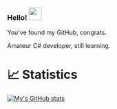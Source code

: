 ### Hello! <img src="https://raw.githubusercontent.com/MartinHeinz/MartinHeinz/master/wave.gif" width="30px">


You've found my GitHub, congrats.

Amateur C# developer, still learning.

# &#x1f4c8; Statistics
[![My's GitHub stats](https://github-readme-stats.vercel.app/api?username=jeffduhdawg&count_private=true&hide=prs&show_icons=true&&title_color=70a5fd&text_color=bf91f3&icon_color=38bdae&bg_color=1a1b27)](https://github.com/anuraghazra/github-readme-stats)
